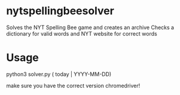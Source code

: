 # nytspellingbeesolver
Solves the NYT Spelling Bee game and creates an archive
Checks a dictionary for valid words and NYT website for correct words

# Usage
python3 solver.py ( today | YYYY-MM-DD)

make sure you have the correct version chromedriver!
